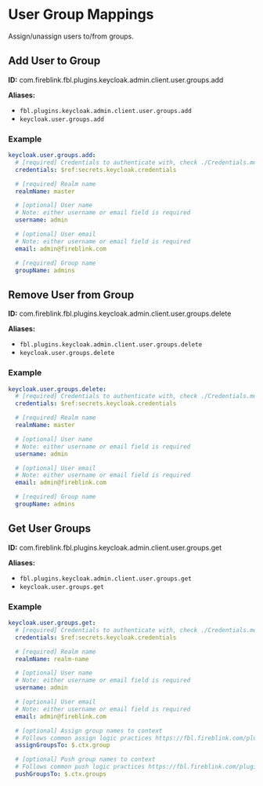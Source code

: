 # User Group Mappings

Assign/unassign users to/from groups.

## Add User to Group

**ID:** com.fireblink.fbl.plugins.keycloak.admin.client.user.groups.add

**Aliases:**

- `fbl.plugins.keycloak.admin.client.user.groups.add`
- `keycloak.user.groups.add`

### Example

```yaml
keycloak.user.groups.add:
  # [required] Credentials to authenticate with, check ./Credentials.md for more information
  credentials: $ref:secrets.keycloak.credentials

  # [required] Realm name
  realmName: master

  # [optional] User name
  # Note: either username or email field is required
  username: admin

  # [optional] User email
  # Note: either username or email field is required
  email: admin@fireblink.com

  # [required] Group name
  groupName: admins
```

## Remove User from Group

**ID:** com.fireblink.fbl.plugins.keycloak.admin.client.user.groups.delete

**Aliases:**

- `fbl.plugins.keycloak.admin.client.user.groups.delete`
- `keycloak.user.groups.delete`

### Example

```yaml
keycloak.user.groups.delete:
  # [required] Credentials to authenticate with, check ./Credentials.md for more information
  credentials: $ref:secrets.keycloak.credentials

  # [required] Realm name
  realmName: master

  # [optional] User name
  # Note: either username or email field is required
  username: admin

  # [optional] User email
  # Note: either username or email field is required
  email: admin@fireblink.com

  # [required] Group name
  groupName: admins
```

## Get User Groups

**ID:** com.fireblink.fbl.plugins.keycloak.admin.client.user.groups.get

**Aliases:**

- `fbl.plugins.keycloak.admin.client.user.groups.get`
- `keycloak.user.groups.get`

### Example

```yaml
keycloak.user.groups.get:
  # [required] Credentials to authenticate with, check ./Credentials.md for more information
  credentials: $ref:secrets.keycloak.credentials

  # [required] Realm name
  realmName: realm-name

  # [optional] User name
  # Note: either username or email field is required
  username: admin

  # [optional] User email
  # Note: either username or email field is required
  email: admin@fireblink.com

  # [optional] Assign group names to context
  # Follows common assign logic practices https://fbl.fireblink.com/plugins/common#assign-to
  assignGroupsTo: $.ctx.group

  # [optional] Push group names to context
  # Follows common push logic practices https://fbl.fireblink.com/plugins/common#push-to
  pushGroupsTo: $.ctx.groups
```
